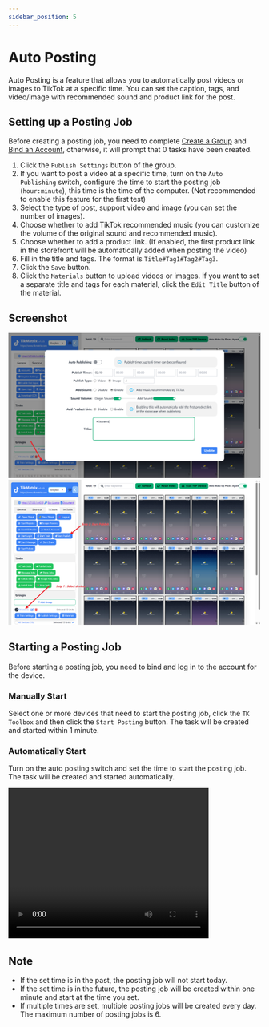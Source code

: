 ```yaml
---
sidebar_position: 5
---
```


# Auto Posting

Auto Posting is a feature that allows you to automatically post videos or images to TikTok at a specific time. You can set the caption, tags, and video/image with recommended sound and product link for the post.

## Setting up a Posting Job

Before creating a posting job, you need to complete [Create a Group](create-a-group) and [Bind an Account](create-a-account), otherwise, it will prompt that 0 tasks have been created.

1. Click the `Publish Settings` button of the group.
2. If you want to post a video at a specific time, turn on the `Auto Publishing` switch, configure the time to start the posting job (`hour:minute`), this time is the time of the computer. (Not recommended to enable this feature for the first test)
3. Select the type of post, support video and image (you can set the number of images).
4. Choose whether to add TikTok recommended music (you can customize the volume of the original sound and recommended music).
5. Choose whether to add a product link. (If enabled, the first product link in the storefront will be automatically added when posting the video)
6. Fill in the title and tags. The format is `Title#Tag1#Tag2#Tag3`.
7. Click the `Save` button.
8. Click the `Materials` button to upload videos or images. If you want to set a separate title and tags for each material, click the `Edit Title` button of the material.

## Screenshot

![post-1.png](../img/post-1.png)
![post-2.png](../img/post-2.png)

## Starting a Posting Job

Before starting a posting job, you need to bind and log in to the account for the device.

### Manually Start

Select one or more devices that need to start the posting job, click the `TK Toolbox` and then click the `Start Posting` button. The task will be created and started within 1 minute.

### Automatically Start

Turn on the auto posting switch and set the time to start the posting job. The task will be created and started automatically.

<video src="https://r2.tikmatrix.com/post-0510.mp4" controls width="400" height="300"></video>

## Note

* If the set time is in the past, the posting job will not start today.
* If the set time is in the future, the posting job will be created within one minute and start at the time you set.
* If multiple times are set, multiple posting jobs will be created every day. The maximum number of posting jobs is 6.
